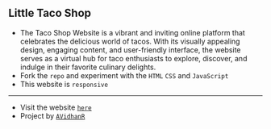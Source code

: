 ## Little Taco Shop
- The Taco Shop Website is a vibrant and inviting online platform that celebrates the delicious world of tacos. With its visually appealing design, engaging content, and user-friendly interface, the website serves as a virtual hub for taco enthusiasts to explore, discover, and indulge in their favorite culinary delights.
- Fork the `repo` and experiment with the `HTML` `CSS` and `JavaScript`
- This website is `responsive`
----
- Visit the website [`here`](https://avidhanr.github.io/TacoShop/)
- Project by [`AVidhanR`](https://linktr.ee/itsvidhanreddy)
<!-- ![TacoShop](https://github.com/AVidhanR/TacoShop/assets/116101537/c63efdfa-40ea-4df3-a51a-807a72d9b4d3) -->
